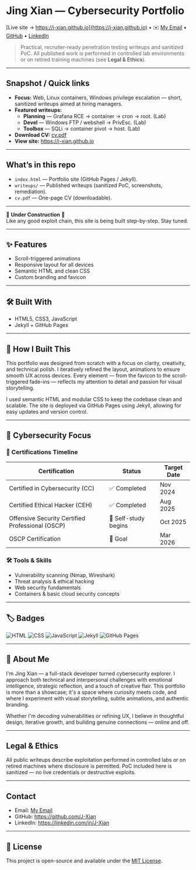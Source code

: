 # Jing Xian — Cybersecurity Portfolio  
[Live site → https://j-xian.github.io](https://j-xian.github.io) • ✉️ [My Email](mailto:jingxian06@hotmail.com) • [GitHub](https://github.com/J-Xian) • [LinkedIn](https://linkedin.com/in/j-xian)

> Practical, recruiter-ready penetration testing writeups and sanitized PoC. All published work is performed in controlled lab environments or on retired training machines (see **Legal & Ethics**).

---

## Snapshot / Quick links
- **Focus:** Web, Linux containers, Windows privilege escalation — short, sanitized writeups aimed at hiring managers.  
- **Featured writeups:**  
  - **Planning** — Grafana RCE → container → cron → root. (Lab)  
  - **Devel** — Windows FTP / webshell → PrivEsc. (Lab)  
  - **Toolbox** — SQLi → container pivot → host. (Lab)  
- **Download CV:** [cv.pdf](https://j-xian.github.io/File/Jing_Xian_Ching_CV.pdf)  
- **View site:** https://j-xian.github.io

---

## What’s in this repo
- `index.html` — Portfolio site (GitHub Pages / Jekyll).  
- `writeups/` — Published writeups (sanitized PoC, screenshots, remediation).  
- `cv.pdf` — One-page CV (downloadable).

---

🚧 **Under Construction** 🚧  
Like any good exploit chain, this site is being built step-by-step. Stay tuned.

---

## ✨ Features
- Scroll-triggered animations  
- Responsive layout for all devices  
- Semantic HTML and clean CSS  
- Custom branding and favicon

---

## 🛠️ Built With
- HTML5, CSS3, JavaScript  
- Jekyll + GitHub Pages

---

## 🧠 How I Built This
This portfolio was designed from scratch with a focus on clarity, creativity, and technical polish. I iteratively refined the layout, animations to ensure smooth UX across devices. Every element — from the favicon to the scroll-triggered fade-ins — reflects my attention to detail and passion for visual storytelling.

I used semantic HTML and modular CSS to keep the codebase clean and scalable. The site is deployed via GitHub Pages using Jekyll, allowing for easy updates and version control.

---

## 🔐 Cybersecurity Focus

### 🧪 Certifications Timeline
| Certification              | Status        | Target Date     |
|---------------------------|---------------|-----------------|
| Certified in Cybersecurity (CC) | ✅ Completed | Nov 2024        |
| Certified Ethical Hacker (CEH)  | ✅ Completed | Aug 2025        |
| Offensive Security Certified Professional (OSCP) | 🧠 Self-study begins | Oct 2025        |
| OSCP Certification         | 🎯 Goal       | Mar 2026        |

### 🛠 Tools & Skills
- Vulnerability scanning (Nmap, Wireshark)  
- Threat analysis & ethical hacking  
- Web security fundamentals  
- Containers & basic cloud security concepts

---

## 🏷️ Badges
![HTML](https://img.shields.io/badge/HTML5-E34F26?style=for-the-badge&logo=html5&logoColor=white)
![CSS](https://img.shields.io/badge/CSS3-1572B6?style=for-the-badge&logo=css3&logoColor=white)
![JavaScript](https://img.shields.io/badge/JavaScript-F7DF1E?style=for-the-badge&logo=javascript&logoColor=black)
![Jekyll](https://img.shields.io/badge/Jekyll-CC0000?style=for-the-badge&logo=jekyll&logoColor=white)
![GitHub Pages](https://img.shields.io/badge/GitHub%20Pages-222222?style=for-the-badge&logo=github&logoColor=white)

---

## 👤 About Me
I'm Jing Xian — a full-stack developer turned cybersecurity explorer. I approach both technical and interpersonal challenges with emotional intelligence, strategic reflection, and a touch of creative flair. This portfolio is more than a showcase; it's a space where curiosity meets code, and where I experiment with visual storytelling, subtle animations, and authentic branding.

Whether I'm decoding vulnerabilities or refining UX, I believe in thoughtful design, iterative growth, and building genuine connections — online and off.

---

## Legal & Ethics
All public writeups describe exploitation performed in controlled labs or on retired machines where disclosure is permitted. PoC included here is sanitized — no live credentials or destructive exploits.

---

## Contact
- Email: [My Email](mailto:jingxian06@hotmail.com)
- GitHub: https://github.com/J-Xian  
- LinkedIn: https://linkedin.com/in/J-Xian

---

## 📄 License
This project is open-source and available under the [MIT License](LICENSE).
